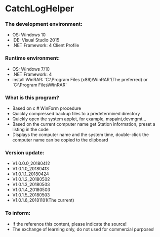# CatchLogHelper
### The development environment:
- OS: Windows 10
- IDE: Visual Studio 2015
- .NET Framework: 4 Client Profile
### Runtime environment:
- OS: Windows 7/10
- .NET Framework: 4
- install WinRAR:
  'C:\Program Files (x86)\WinRAR'(The preferred) or
  'C:\Program Files\WinRAR'
### What is this program?
- Based on c # WinForm procedure
- Quickly compressed backup files to a predetermined directory
- Quickly open the system applet, for example, mspaint,devmgmt...
- Based on the current computer name get Station information, preset a listing in the code
- Displays the computer name and the system time, double-click the computer name can be copied to the clipboard
### Version update:
- V1.0.0.0_20180412
- V1.0.1.0_20180413
- V1.0.1.1_20180424
- V1.0.1.2_20180502
- V1.0.1.3_20180503
- V1.0.1.4_20180503
- V1.0.1.5_20180503
- V1.0.1.6_20181101(The current)
### To inform:
- If the reference this content, please indicate the source!
- The exchange of learning only, do not used for commercial purposes!
